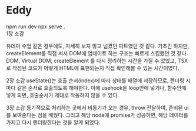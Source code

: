 # Eddy
npm run dev 
npx serve .
<br>
1장 소감

유데미 수업 같은 경우에도, 자세히 보지 않고 넘겼던 파트였던 것 같다.
기초긴 하지만, createElement를 직접 써서 DOM에 업데이트 하는 구조는 빠르게 스킵했던 것 같다.
DOM, Virtual DOM, createElement 를 다시 정리하는 시간을 가질 수 있었고, 
TSX로 작성된 코드가 어떻게 HTML에 표현되는지 직접 확인해볼 수 있는 시간이였다.

2장 소감
useState()는 호출 순서(index)에 따라 상태를 배열에 저장하므로,
렌더링 시마다 같은 순서로 호출되도록 해야한다.
이에 usehook을 loop안에 넣거나, 함수안에 넣게 되면, 호출순서가 제대로 작동하지 않을 수 있다.

3장 소감
동기적으로 처리하는 곳에서 비동기가 오는 경우, throw 전달하여, 준비된 ui를 보여준다는 점을 배웠다.
그리고 해당 node에 promise가 성공하면, 해당 데이터를 가지고 다시 랜더링한다는 것을 알게 되었다. 